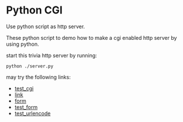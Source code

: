 Python CGI
==========

Use python script as http server.

These python script to demo how to make a cgi enabled http server
by using python.

start this trivia http server by running:
  ```
  python ./server.py
  ```

may try the following links:

- [test_cgi](http://localhost:8000/test_cgi.py)
- [link](http://localhost:8000/link.py)
- [form](http://localhost:8000/form.py)
- [test_form](http://localhost:8000/test_form.py)
- [test_urlencode](http://localhost:8000/test_urlencode.py)

